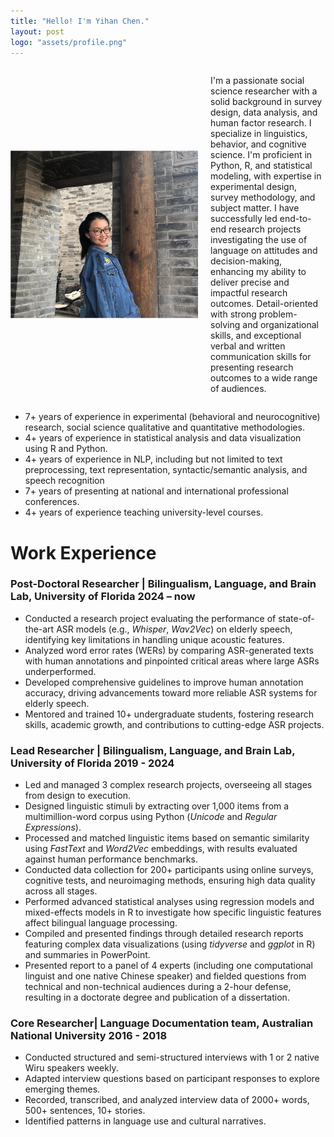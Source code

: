 ```yaml
---
title: "Hello! I'm Yihan Chen."
layout: post
logo: "assets/profile.png"
---
```

<div style="display: flex; align-items: center;">
  <img src="assets/profile.png" width="300" style="margin-right: 20px;">
  <div>
    <p>I'm a passionate social science researcher with a solid background in survey design, data analysis, and human factor research. I specialize in linguistics, behavior, and cognitive science. I'm proficient in Python, R, and statistical modeling, with expertise in experimental design, survey methodology, and subject matter. I have successfully led end-to-end research projects investigating the use of language on attitudes and decision-making, enhancing my ability to deliver precise and impactful research outcomes. Detail-oriented with strong problem-solving and organizational skills, and exceptional verbal and written communication skills for presenting research outcomes to a wide range of audiences.</p>
 </div>
</div>

- 7+ years of experience in experimental (behavioral and neurocognitive) research, social science qualitative and quantitative methodologies.
- 4+ years of experience in statistical analysis and data visualization using R and Python.
- 4+ years of experience in NLP, including but not limited to text preprocessing, text representation, syntactic/semantic analysis, and speech recognition
- 7+ years of presenting at national and international professional conferences.
- 4+ years of experience teaching university-level courses.


# Work Experience

### Post-Doctoral Researcher | Bilingualism, Language, and Brain Lab, University of Florida        2024 – now
- Conducted a research project evaluating the performance of state-of-the-art ASR models (e.g., *Whisper*, *Wav2Vec*) on elderly speech, identifying key limitations in handling unique acoustic features.
- Analyzed word error rates (WERs) by comparing ASR-generated texts with human annotations and pinpointed critical areas where large ASRs underperformed.
- Developed comprehensive guidelines to improve human annotation accuracy, driving advancements toward more reliable ASR systems for elderly speech.
- Mentored and trained 10+ undergraduate students, fostering research skills, academic growth, and contributions to cutting-edge ASR projects.

### Lead Researcher | Bilingualism, Language, and Brain Lab, University of Florida        2019 - 2024
- Led and managed 3 complex research projects, overseeing all stages from design to execution.
- Designed linguistic stimuli by extracting over 1,000 items from a multimillion-word corpus using Python (*Unicode* and *Regular Expressions*).
- Processed and matched linguistic items based on semantic similarity using *FastText* and *Word2Vec* embeddings, with results evaluated against human performance benchmarks.
- Conducted data collection for 200+ participants using online surveys, cognitive tests, and neuroimaging methods, ensuring high data quality across all stages.
- Performed advanced statistical analyses using regression models and mixed-effects models in R to investigate how specific linguistic features affect bilingual language processing.
- Compiled and presented findings through detailed research reports featuring complex data visualizations (using *tidyverse* and *ggplot* in R) and summaries in PowerPoint.
- Presented report to a panel of 4 experts (including one computational linguist and one native Chinese speaker) and fielded questions from technical and non-technical audiences during a 2-hour defense, resulting in a doctorate degree and publication of a dissertation. 

### Core Researcher| Language Documentation team, Australian National University        2016 - 2018 
- Conducted structured and semi-structured interviews with 1 or 2 native Wiru speakers weekly. 
- Adapted interview questions based on participant responses to explore emerging themes.
- Recorded, transcribed, and analyzed interview data of 2000+ words, 500+ sentences, 10+ stories.
- Identified patterns in language use and cultural narratives.
